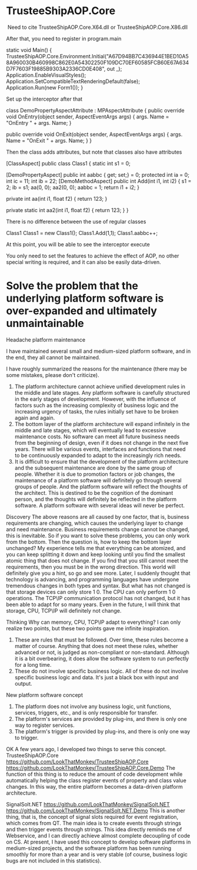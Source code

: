 # TrusteeShipAOP.Core
​
Need to cite TrusteeShipAOP.Core.X64.dll or TrusteeShipAOP.Core.X86.dll

After that, you need to register in program.main

static void Main()
        {
            TrusteeShipAOP.Core.Environment.Initial("A67D94BB7C436944E1BED10A58A960030B460998C862E0A54302250F109DC70EF60585FCB60E67A634D7F7603F19885B9303A2336CD0E408", out _);
            Application.EnableVisualStyles();
            Application.SetCompatibleTextRenderingDefault(false);
            Application.Run(new Form1());
        }

Set up the interceptor after that

class DemoPropertyAspectAttribute : MPAspectAttribute
    {
        public override void OnEntry(object sender, AspectEventArgs args)
        {
            args. Name = "OnEntry " + args. Name;
        }

public override void OnExit(object sender, AspectEventArgs args)
        {
            args. Name = "OnExit " + args. Name;
        }
    }

Then the class adds attributes, but note that classes also have attributes

[ClassAspect]
    public class Class1
    {
        static int s1 = 0;

[DemoPropertyAspect]
        public int aabbc { get; set;} = 0;
        protected int ia = 0;
        int ic = 11;
        int ib = 22;
        [DemoMethodAspect]
        public int Add(int i1, int i2)
        {
            s1 = 2;
            ib = s1;
            aa(0, 0);
            aa2(0, 0);
            aabbc = 1;
            return i1 + i2;
        }

private int aa(int i1, float f2)
        {
            return 123;
        }

private static int aa2(int i1, float f2)
        {
            return 123;
        }
    }

There is no difference between the use of regular classes

Class1 Class1 = new Class1();
            Class1.Add(1,1);
            Class1.aabbc++;

At this point, you will be able to see the interceptor execute

You only need to set the features to achieve the effect of AOP, no other special writing is required, and it can also be easily data-driven.

# Solve the problem that the underlying platform software is over-expanded and ultimately unmaintainable
Headache platform maintenance

I have maintained several small and medium-sized platform software, and in the end, they all cannot be maintained.

I have roughly summarized the reasons for the maintenance (there may be some mistakes, please don't criticize).

1. The platform architecture cannot achieve unified development rules in the middle and late stages. Any platform software is carefully structured in the early stages of development. However, with the influence of factors such as the increasing complexity of business logic and the increasing urgency of tasks, the rules initially set have to be broken again and again.
2. The bottom layer of the platform architecture will expand infinitely in the middle and late stages, which will eventually lead to excessive maintenance costs. No software can meet all future business needs from the beginning of design, even if it does not change in the next five years. There will be various events, interfaces and functions that need to be continuously expanded to adapt to the increasingly rich needs.
3. It is difficult to ensure that the development of the platform architecture and the subsequent maintenance are done by the same group of people. Whether it is due to promotion factors or job changes, the maintenance of a platform software will definitely go through several groups of people. And the platform software will reflect the thoughts of the architect. This is destined to be the cognition of the dominant person, and the thoughts will definitely be reflected in the platform software. A platform software with several ideas will never be perfect.

Discovery
The above reasons are all caused by one factor, that is, business requirements are changing, which causes the underlying layer to change and need maintenance.
Business requirements change cannot be changed, this is inevitable. So if you want to solve these problems, you can only work from the bottom.
Then the question is, how to keep the bottom layer unchanged? My experience tells me that everything can be atomized, and you can keep splitting it down and keep looking until you find the smallest atomic thing that does not change. If you find that you still cannot meet the requirements, then you must be in the wrong direction. This world will definitely give you a hint, so go and see more.
Later, I suddenly thought that technology is advancing, and programming languages ​​have undergone tremendous changes in both types and syntax. But what has not changed is that storage devices can only store 1 0. The CPU can only perform 1 0 operations.
The TCP\IP communication protocol has not changed, but it has been able to adapt for so many years. Even in the future, I will think that storage, CPU, TCP\IP will definitely not change.

Thinking
Why can memory, CPU, TCP\IP adapt to everything?
I can only realize two points, but these two points gave me infinite inspiration.
1. These are rules that must be followed. Over time, these rules become a matter of course. Anything that does not meet these rules, whether advanced or not, is judged as non-compliant or non-standard. Although it is a bit overbearing, it does allow the software system to run perfectly for a long time.
2. These do not involve specific business logic. All of these do not involve specific business logic and data. It's just a black box with input and output.

New platform software concept
1. The platform does not involve any business logic, unit functions, services, triggers, etc., and is only responsible for transfer.
2. The platform's services are provided by plug-ins, and there is only one way to register services.
3. The platform's trigger is provided by plug-ins, and there is only one way to trigger.

OK
A few years ago, I developed two things to serve this concept.
TrusteeShipAOP.Core
https://github.com/LookThatMonkey/TrusteeShipAOP.Core
https://github.com/LookThatMonkey/TrusteeShipAOP.Core.Demo
The function of this thing is to reduce the amount of code development while automatically helping the class register events of property and class value changes.
In this way, the entire platform becomes a data-driven platform architecture.

SignalSolt.NET
https://github.com/LookThatMonkey/SignalSolt.NET
https://github.com/LookThatMonkey/SignalSolt.NET.Demo
This is another thing, that is, the concept of signal slots required for event registration, which comes from QT. The main idea is to create events through strings and then trigger events through strings. This idea directly reminds me of Webservice, and I can directly achieve almost complete decoupling of code on CS.
At present, I have used this concept to develop software platforms in medium-sized projects, and the software platform has been running smoothly for more than a year and is very stable (of course, business logic bugs are not included in this statistics).
